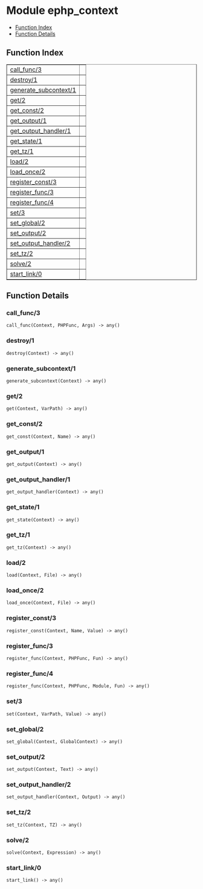 

# Module ephp_context #
* [Function Index](#index)
* [Function Details](#functions)


<a name="index"></a>

## Function Index ##


<table width="100%" border="1" cellspacing="0" cellpadding="2" summary="function index"><tr><td valign="top"><a href="#call_func-3">call_func/3</a></td><td></td></tr><tr><td valign="top"><a href="#destroy-1">destroy/1</a></td><td></td></tr><tr><td valign="top"><a href="#generate_subcontext-1">generate_subcontext/1</a></td><td></td></tr><tr><td valign="top"><a href="#get-2">get/2</a></td><td></td></tr><tr><td valign="top"><a href="#get_const-2">get_const/2</a></td><td></td></tr><tr><td valign="top"><a href="#get_output-1">get_output/1</a></td><td></td></tr><tr><td valign="top"><a href="#get_output_handler-1">get_output_handler/1</a></td><td></td></tr><tr><td valign="top"><a href="#get_state-1">get_state/1</a></td><td></td></tr><tr><td valign="top"><a href="#get_tz-1">get_tz/1</a></td><td></td></tr><tr><td valign="top"><a href="#load-2">load/2</a></td><td></td></tr><tr><td valign="top"><a href="#load_once-2">load_once/2</a></td><td></td></tr><tr><td valign="top"><a href="#register_const-3">register_const/3</a></td><td></td></tr><tr><td valign="top"><a href="#register_func-3">register_func/3</a></td><td></td></tr><tr><td valign="top"><a href="#register_func-4">register_func/4</a></td><td></td></tr><tr><td valign="top"><a href="#set-3">set/3</a></td><td></td></tr><tr><td valign="top"><a href="#set_global-2">set_global/2</a></td><td></td></tr><tr><td valign="top"><a href="#set_output-2">set_output/2</a></td><td></td></tr><tr><td valign="top"><a href="#set_output_handler-2">set_output_handler/2</a></td><td></td></tr><tr><td valign="top"><a href="#set_tz-2">set_tz/2</a></td><td></td></tr><tr><td valign="top"><a href="#solve-2">solve/2</a></td><td></td></tr><tr><td valign="top"><a href="#start_link-0">start_link/0</a></td><td></td></tr></table>


<a name="functions"></a>

## Function Details ##

<a name="call_func-3"></a>

### call_func/3 ###

`call_func(Context, PHPFunc, Args) -> any()`


<a name="destroy-1"></a>

### destroy/1 ###

`destroy(Context) -> any()`


<a name="generate_subcontext-1"></a>

### generate_subcontext/1 ###

`generate_subcontext(Context) -> any()`


<a name="get-2"></a>

### get/2 ###

`get(Context, VarPath) -> any()`


<a name="get_const-2"></a>

### get_const/2 ###

`get_const(Context, Name) -> any()`


<a name="get_output-1"></a>

### get_output/1 ###

`get_output(Context) -> any()`


<a name="get_output_handler-1"></a>

### get_output_handler/1 ###

`get_output_handler(Context) -> any()`


<a name="get_state-1"></a>

### get_state/1 ###

`get_state(Context) -> any()`


<a name="get_tz-1"></a>

### get_tz/1 ###

`get_tz(Context) -> any()`


<a name="load-2"></a>

### load/2 ###

`load(Context, File) -> any()`


<a name="load_once-2"></a>

### load_once/2 ###

`load_once(Context, File) -> any()`


<a name="register_const-3"></a>

### register_const/3 ###

`register_const(Context, Name, Value) -> any()`


<a name="register_func-3"></a>

### register_func/3 ###

`register_func(Context, PHPFunc, Fun) -> any()`


<a name="register_func-4"></a>

### register_func/4 ###

`register_func(Context, PHPFunc, Module, Fun) -> any()`


<a name="set-3"></a>

### set/3 ###

`set(Context, VarPath, Value) -> any()`


<a name="set_global-2"></a>

### set_global/2 ###

`set_global(Context, GlobalContext) -> any()`


<a name="set_output-2"></a>

### set_output/2 ###

`set_output(Context, Text) -> any()`


<a name="set_output_handler-2"></a>

### set_output_handler/2 ###

`set_output_handler(Context, Output) -> any()`


<a name="set_tz-2"></a>

### set_tz/2 ###

`set_tz(Context, TZ) -> any()`


<a name="solve-2"></a>

### solve/2 ###

`solve(Context, Expression) -> any()`


<a name="start_link-0"></a>

### start_link/0 ###

`start_link() -> any()`


